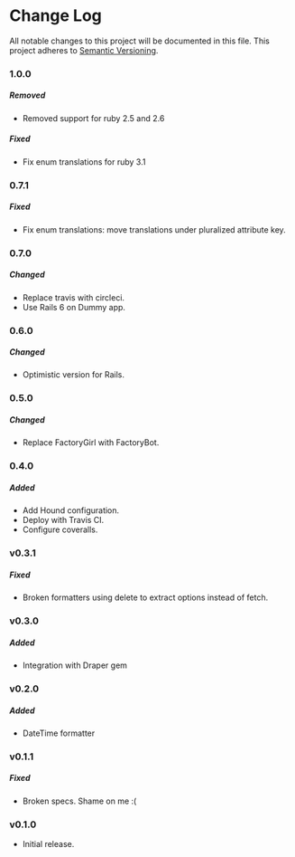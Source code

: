 # Change Log
All notable changes to this project will be documented in this file.
This project adheres to [Semantic Versioning](http://semver.org/).

### 1.0.0
##### Removed

* Removed support for ruby 2.5 and 2.6

##### Fixed

* Fix enum translations for ruby 3.1

### 0.7.1

##### Fixed

* Fix enum translations: move translations under pluralized attribute key.
### 0.7.0
##### Changed

* Replace travis with circleci.
* Use Rails 6 on Dummy app.

### 0.6.0

##### Changed

* Optimistic version for Rails.

### 0.5.0

##### Changed

* Replace FactoryGirl with FactoryBot.

### 0.4.0

##### Added

* Add Hound configuration.
* Deploy with Travis CI.
* Configure coveralls.

### v0.3.1

##### Fixed

* Broken formatters using delete to extract options instead of fetch.

### v0.3.0

##### Added

* Integration with Draper gem

### v0.2.0

##### Added

* DateTime formatter

### v0.1.1

##### Fixed

* Broken specs. Shame on me :(

### v0.1.0

* Initial release.
